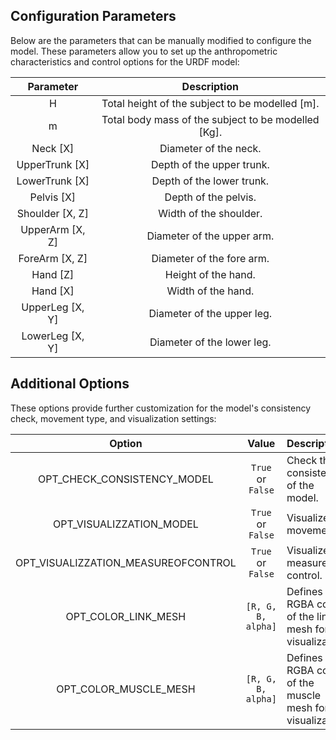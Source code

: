    
## Configuration Parameters

Below are the parameters that can be manually modified to configure the model. These parameters allow you to set up the anthropometric characteristics and control options for the URDF model:
<div align="center">
   
| Parameter        | Description                                                                                                                                 |  
|:----------------:|:-------------------------------------------------------------------------------------------------------------------------------------------:|
| H                | Total height of the subject to be modelled [m].                                                                                             |
| m                | Total body mass of the subject to be modelled [Kg].                                                                                         |
| Neck [X]         | Diameter of the neck.                                                                                                                       |
| UpperTrunk [X]   | Depth of the upper trunk.                                                                                                                   |
| LowerTrunk [X]   | Depth of the lower trunk.                                                                                                                   |
| Pelvis [X]       | Depth of the pelvis.                                                                                                                        |
| Shoulder [X, Z]  | Width of the shoulder.                                                                                                                      |
| UpperArm [X, Z]  | Diameter of the upper arm.                                                                                                                  |
| ForeArm [X, Z]   | Diameter of the fore arm.                                                                                                                   |
| Hand [Z]         | Height of the hand.                                                                                                                         |
| Hand [X]         | Width of the hand.                                                                                                                          |
| UpperLeg [X, Y]  | Diameter of the upper leg.                                                                                                                  |
| LowerLeg  [X, Y] | Diameter of the lower leg.                                                                                                                  |

</div>

## Additional Options

These options provide further customization for the model's consistency check, movement type, and visualization settings:
<div align="center">
   
| Option                              | Value               | Description                                                  |
|:-----------------------------------:|:-------------------:|:-------------------------------------------------------------|
| OPT_CHECK_CONSISTENCY_MODEL         | `True` or `False`   | Check the consistency of the model.                          |
| OPT_VISUALIZZATION_MODEL            | `True` or `False`   | Visualize the movement.                                      |
| OPT_VISUALIZZATION_MEASUREOFCONTROL | `True` or `False`   | Visualize the measure of control.                            |
| OPT_COLOR_LINK_MESH                 | `[R, G, B, alpha]`  | Defines the RGBA color of the link mesh for visualization.   |
| OPT_COLOR_MUSCLE_MESH               | `[R, G, B, alpha]`  | Defines the RGBA color of the muscle mesh for visualization. |

</div>


